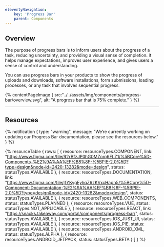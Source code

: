 ```yaml
---
eleventyNavigation:
    key: 'Progress Bar'
    parent: Components
---
```


## Overview
The purpose of progress bars is to inform users about the progress of a task, reducing uncertainty, and providing a visual sense of completion. It helps manage expectations, improves user experience, and gives users a sense of control and understanding.

You can use progress bars in your products to show the progress of uploads and downloads, software installations, form submissions, loading processes, or any task that involves sequential progress.

{% contentPageImage {
    src:"../../assets/img/components/progress-bar/overview.svg",
    alt: "A progress bar that is 75% complete."
} %}

---

## Resources

{% notification {
  type: "warning",
  message: "We’re currently working on updating our Progress Bar documentation, please see the resources below."
} %}

{% resourceTable {
    rows: [
        {
            resource: resourceTypes.COMPONENT,
            link: "https://www.figma.com/file/R2rBfzJP0hG0MZorq6FLZ1/%5BCore%5D-Components-%E2%9A%AA%EF%B8%8F-%5BPIE-2.0%5D?type=design&node-id=2420-13282&mode=design",
            status: statusTypes.AVAILABLE
        },
        {
            resource: resourceTypes.DOCUMENTATION,
            link: "https://www.figma.com/file/j1YKygEyhqZ6zKVxcHapn5/%5BCore%5D-Component-Documentation-%E2%9A%AA%EF%B8%8F-%5BPIE-2.0%5D?type=design&node-id=2420-13282&mode=design",
            status: statusTypes.AVAILABLE
        },
        {
            resource: resourceTypes.WEB_COMPONENTS,
            status: statusTypes.PLANNED
        },
        {
            resource: resourceTypes.VUE,
            status: statusTypes.NOT_APPLICABLE
        },
        {
            resource: resourceTypes.REACT,
            link: "https://snacks.takeaway.com/portal/components/progress-bar/",
            status: statusTypes.AVAILABLE
        },
        {
            resource: resourceTypes.IOS_JUST_UI,
            status: statusTypes.AVAILABLE
        },
        {
            resource: resourceTypes.IOS_PIE,
            status: statusTypes.AVAILABLE
        },
        {
            resource: resourceTypes.ANDROID_XML,
            status: statusTypes.ALPHA
        },
        {
            resource: resourceTypes.ANDROID_JETPACK,
            status: statusTypes.BETA
        }
    ]
} %}
